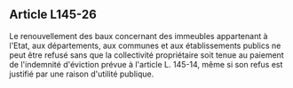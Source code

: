 Article L145-26
----
Le renouvellement des baux concernant des immeubles appartenant à l'Etat, aux
départements, aux communes et aux établissements publics ne peut être refusé
sans que la collectivité propriétaire soit tenue au paiement de l'indemnité
d'éviction prévue à l'article L. 145-14, même si son refus est justifié par une
raison d'utilité publique.
